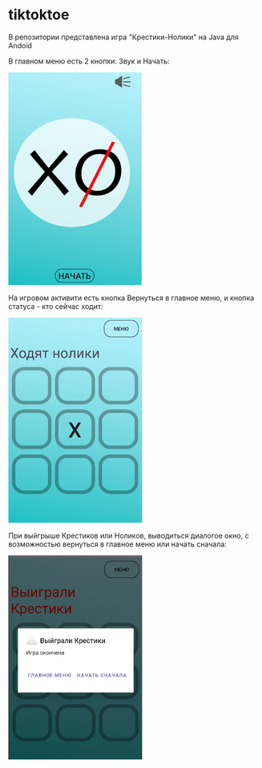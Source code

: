 # tiktoktoe
В репозитории представлена игра "Крестики-Нолики" на Java для Andoid 

В главном меню есть 2 кнопки: Звук и Начать:


![Image alt](https://github.com/alina0777/tiktoktoe/blob/main/screen_1.jpg)

На игровом активити есть кнопка Вернуться в главное меню, и кнопка статуса - кто сейчас ходит:


![Image alt](https://github.com/alina0777/tiktoktoe/blob/main/screen_2.jpg)

При выйгрыше Крестиков или Ноликов, выводиться диалогое окно, с возможностью вернуться в главное меню или начать сначала:


![Image alt](https://github.com/alina0777/tiktoktoe/blob/main/screen_3.jpg)

